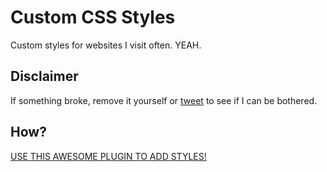 Custom CSS Styles
=================

Custom styles for websites I visit often.
YEAH.

## Disclaimer
If something broke, remove it yourself or [tweet](http://twitter.com/muanchiou) to see if I can be bothered.

## How?
[USE THIS AWESOME PLUGIN TO ADD STYLES!](https://chrome.google.com/webstore/detail/stylish/fjnbnpbmkenffdnngjfgmeleoegfcffe)